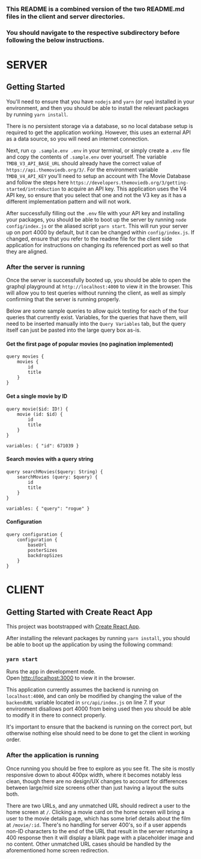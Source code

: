 ### This README is a combined version of the two README.md files in the client and server directories.
### You should navigate to the respective subdirectory before following the below instructions.

# SERVER
## Getting Started

You'll need to ensure that you have `nodejs` and `yarn` (or `npm`) installed in your environment, and then you should be able to install the relevant packages by running `yarn install`.

There is no persistent storage via a database, so no local database setup is required to get the application working. However, this uses an external API as a data source, so you will need an internet connection.

Next, run `cp .sample.env .env` in your terminal, or simply create a `.env` file and copy the contents of `.sample.env` over yourself.  The variable `TMDB_V3_API_BASE_URL` should already have the correct value of `https://api.themoviedb.org/3/`.  For the environment variable `TMDB_V4_API_KEY` you'll need to setup an account with The Movie Database and follow the steps here `https://developers.themoviedb.org/3/getting-started/introduction` to acquire an API key.  This application uses the V4 API key, so ensure that you select that one and not the V3 key as it has a different implementation pattern and will not work.

After successfully filling out the `.env` file with your API key and installing your packages, you should be able to boot up the server by running `node config/index.js` or the aliased script `yarn start`.  This will run your server up on port 4000 by default, but it can be changed within `config/index.js`.  If changed, ensure that you refer to the readme file for the client side application for instructions on changing its referenced port as well so that they are aligned.

### After the server is running

Once the server is successfully booted up, you should be able to open the graphql playground at `http://localhost:4000` to view it in the browser.  This will allow you to test queries without running the client, as well as simply confirming that the server is running properly.

Below are some sample queries to allow quick testing for each of the four queries that currently exist.  Variables, for the queries that have them, will need to be inserted manually into the `Query Variables` tab, but the query itself can just be pasted into the large query box as-is.

#### Get the first page of popular movies (no pagination implemented)
```
query movies {
    movies {
	    id
		title
	}
}
```

#### Get a single movie by ID
```
query movie($id: ID!) {
    movie (id: $id) {
        id
        title
    }
}
```
`variables: { "id": 671039 }`


#### Search movies with a query string
```
query searchMovies($query: String) {
    searchMovies (query: $query) {
        id
        title
    }
}
```
`variables: { "query": "rogue" }`

#### Configuration
```
query configuration {
    configuration {
		baseUrl
		posterSizes
        backdropSizes
	}
}
```

# CLIENT
## Getting Started with Create React App

This project was bootstrapped with [Create React App](https://github.com/facebook/create-react-app).

After installing the relevant packages by running `yarn install`, you should be able 
to boot up the application by using the following command:

### `yarn start`

Runs the app in development mode.\
Open [http://localhost:3000](http://localhost:3000) to view it in the browser.

This application currently assumes the backend is running on `localhost:4000`, and can only be
modified by changing the value of the `backendURL` variable located in `src/api/index.js` on
line 7.  If your environment disallows port 4000 from being used then you should be able to
modify it in there to connect properly.

It's important to ensure that the backend is running on the correct port, but otherwise nothing
else should need to be done to get the client in working order.

### After the application is running
Once running you should be free to explore as you see fit.  The site is mostly responsive down to about 400px width, where it becomes notably less clean, though there are no design/UX changes to account for differences between large/mid size screens other than just having a layout the suits both.

There are two URLs, and any unmatched URL should redirect a user to the home screen at `/`.  Clicking a movie card on the home screen will bring a user to the movie details page, which has some brief details about the film at `/movie/:id`.  There's no handling for server 400's, so if a user appends non-ID characters to the end of the URL that result in the server returning a 400 response then it will display a blank page with a placeholder image and no content.  Other unmatched URL cases should be handled by the aforementioned home screen redirection.